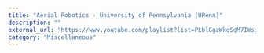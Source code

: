 ```yaml
---
title: "Aerial Robotics - University of Pennsylvania (UPenn)"
description: ""
external_url: "https://www.youtube.com/playlist?list=PLblGgzWkqSqM7IWsgjDetdzZDS1NbkTnd"
category: "Miscellaneous"
---
```

